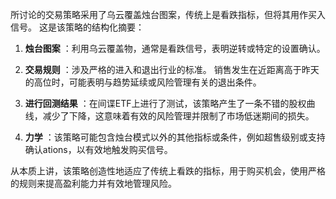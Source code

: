 所讨论的交易策略采用了乌云覆盖烛台图案，传统上是看跌指标，但将其用作买入信号。 这是该策略的结构化摘要：

1. **烛台图案** ：利用乌云覆盖物，通常是看跌信号，表明逆转或特定的设置确认。

2. **交易规则** ：涉及严格的进入和退出行业的标准。 销售发生在近距离高于昨天的高位时，可能表明与趋势延续或风险管理有关的退出条件。

3. **进行回测结果** ：在间谍ETF上进行了测试，该策略产生了一条不错的股权曲线，减少了下降，这意味着有效的风险管理并限制了市场低迷期间的损失。

4. **力学** ：该策略可能包含烛台模式以外的其他指标或条件，例如超售级别或支持确认ations，以有效地触发购买信号。

从本质上讲，该策略创造性地适应了传统上看跌的指标，用于购买机会，使用严格的规则来提高盈利能力并有效地管理风险。